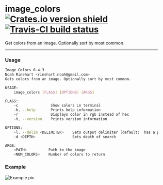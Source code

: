 # image_colors [![Crates.io version shield](https://img.shields.io/crates/v/image_colors.svg)](https://crates.io/crates/image_colors) [![Travis-CI build status](https://travis-ci.org/noahrinehart/image_colors.svg?branch=master)](https://travis-ci.org/noahrinehart/image_colors/)
Get colors from an image. Optionally sort by most common.

--------
### Usage
```bash
Image Colors 0.4.3
Noah Rinehart <rinehart.noah@gmail.com>
Gets colors from an image. Optionally sort by most common.

USAGE:
    image_colors [FLAGS] [OPTIONS] [ARGS]

FLAGS:
    -c               Show colors in terminal
    -h, --help       Prints help information
    -r               Displays color in rgb instead of hex
    -V, --version    Prints version information

OPTIONS:
    -l, --delim <DELIMITER>    Sets output delimiter [default:  has a pixel count of: ]
    -d <DEPTH>                 Sets depth of search

ARGS:
    <PATH>          Path to the image
    <NUM_COLORS>    Number of colors to return
```

### Example
![Example pic](http://i.imgur.com/1slGf0R.png)
